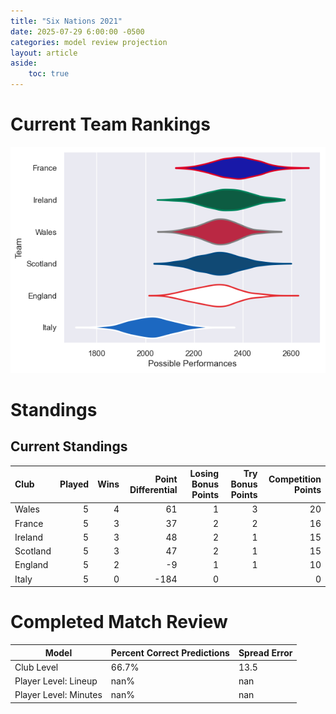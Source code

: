 ```yaml
---  
title: "Six Nations 2021"  
date: 2025-07-29 6:00:00 -0500  
categories: model review projection  
layout: article  
aside:  
    toc: true  
---
```

# Current Team Rankings


![Club Rankings](plots/rankings_Six_Nations_2021.png)
# Standings

## Current Standings


| Club     |   Played |   Wins |   Point Differential |   Losing Bonus Points |   Try Bonus Points |   Competition Points |
|:---------|---------:|-------:|---------------------:|----------------------:|-------------------:|---------------------:|
| Wales    |        5 |      4 |                   61 |                     1 |                  3 |                   20 |
| France   |        5 |      3 |                   37 |                     2 |                  2 |                   16 |
| Ireland  |        5 |      3 |                   48 |                     2 |                  1 |                   15 |
| Scotland |        5 |      3 |                   47 |                     2 |                  1 |                   15 |
| England  |        5 |      2 |                   -9 |                     1 |                  1 |                   10 |
| Italy    |        5 |      0 |                 -184 |                     0 |                    |                    0 |



# Completed Match Review


| Model | Percent Correct Predictions | Spread Error |
| ------ | ------ | ------ |
| Club Level | 66.7% | 13.5 |
| Player Level: Lineup | nan% | nan |
| Player Level: Minutes | nan% | nan |

